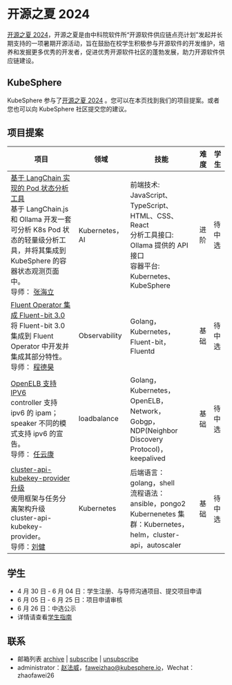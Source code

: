 # 开源之夏 2024

[开源之夏 2024](https://summer-ospp.ac.cn/)，开源之夏是由中科院软件所“开源软件供应链点亮计划”发起并长期支持的一项暑期开源活动，旨在鼓励在校学生积极参与开源软件的开发维护，培养和发掘更多优秀的开发者，促进优秀开源软件社区的蓬勃发展，助力开源软件供应链建设。

## KubeSphere

KubeSphere 参与了[开源之夏 2024](https://summer-ospp.ac.cn/org/orgdetail/669ff0b7-2366-4bf3-8ffb-10f79089a45a?lang=zh) 。您可以在本页找到我们的项目提案。或者您也可以向 KubeSphere 社区提交您的建议。

## 项目提案

| 项目     | 领域           | 技能                        | 难 度 | 学生 |
|---------------|--------------|---------------------------|----| --- |
| [基于 LangChain 实现的 Pod 状态分析工具](https://github.com/kubesphere/community/blob/master/sig-advocacy-and-outreach/ospp-2024/pod-state-analysis-tool-based-on-langchain_zh-CN.md) <br/>基于 LangChain.js 和 Ollama 开发一套可分析 K8s Pod 状态的轻量级分析工具，并将其集成到 KubeSphere 的容器状态观测页面中。<br/>导师： [张海立](https://github.com/webup) | Kubernetes，AI    | 前端技术: JavaScript、TypeScript、HTML、CSS、React<br/>分析工具接口: Ollama 提供的 API 接口<br/>容器平台: Kubernetes、KubeSphere| 进阶 |待中选 |
| [Fluent Operator  集成 Fluent-bit 3.0](https://github.com/kubesphere/community/blob/master/sig-advocacy-and-outreach/ospp-2024/integrating-fluent-bit-3.0-into-fluent-operator_zh-CN.md) <br/>将 Fluent-bit 3.0 集成到 Fluent Operator 中开发并集成其部分特性。<br/>导师： [程德昊](https://github.com/wenchajun)  | Observability | Golang，Kubernetes，Fluent-bit，Fluentd | 基础 |待中选  |
| [OpenELB 支持 IPV6](https://github.com/kubesphere/community/blob/master/sig-advocacy-and-outreach/ospp-2024/openelb-support-ipv6_zh-CN.md) <br/>controller 支持 ipv6 的 ipam；speaker 不同的模式支持 ipv6 的宣告。<br/>导师： [任云康](https://github.com/renyunkang/) | loadbalance   | Golang，Kubernetes，OpenELB，Network，Gobgp，NDP(Neighbor Discovery Protocol)，keepalived    | 基础 |待中选 |
| [cluster-api-kubekey-provider 升级](https://github.com/kubesphere/community/blob/master/sig-advocacy-and-outreach/ospp-2024/upgrading-cluster-api-kubekey-provider_zh-CN.md) <br/>使⽤框架与任务分离架构升级 cluster-api-kubekey-provider。<br/>导师：[刘健](https://github.com/ImitationImmortal)| Kubernetes  | 后端语⾔：golang，shell<br/>流程语法：ansible，pongo2<br/>Kubernenetes 集群：Kubernetes，helm，cluster-api，autoscaler | 基础 |待中选  |

## 学生

* 4 月 30 日 - 6 月 04 日：学生注册、与导师沟通项目、提交项目申请
* 6 月 05 日 - 6 月 25 日：项目申请审核
* 6 月 26 日：中选公示
* 详情请查看[学生指南](https://summer-ospp.ac.cn/help/student/)

## 联系

- 邮箱列表 [archive](https://groups.google.com/group/kubesphere-sig-advocacy-and-outreach/topics) | [subscribe](mailto:kubesphere-sig-advocacy-and-outreach+subscribe@googlegroups.com) | [unsubscribe](mailto:kubesphere-sig-advocacy-and-outreach+unsubscribe@googlegroups.com)
- administrator：[赵法威](https://github.com/faweizhao26)，faweizhao@kubesphere.io，Wechat：zhaofawei26
